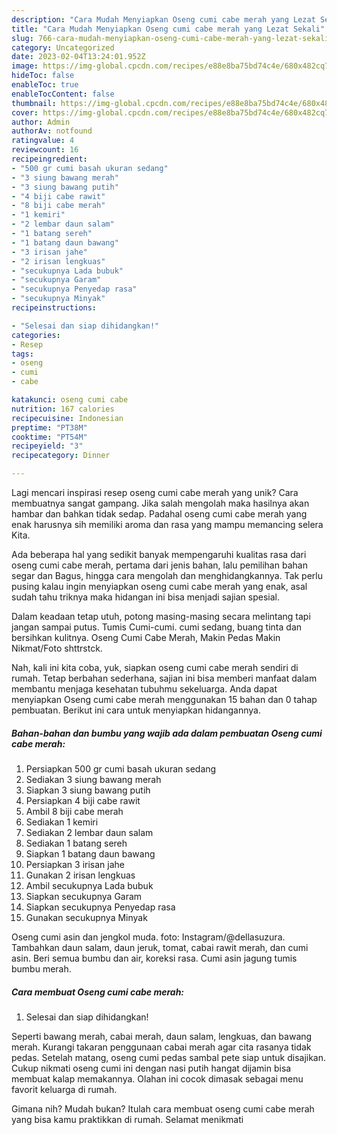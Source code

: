 ```yaml
---
description: "Cara Mudah Menyiapkan Oseng cumi cabe merah yang Lezat Sekali"
title: "Cara Mudah Menyiapkan Oseng cumi cabe merah yang Lezat Sekali"
slug: 766-cara-mudah-menyiapkan-oseng-cumi-cabe-merah-yang-lezat-sekali
category: Uncategorized
date: 2023-02-04T13:24:01.952Z
image: https://img-global.cpcdn.com/recipes/e88e8ba75bd74c4e/680x482cq70/oseng-cumi-cabe-merah-foto-resep-utama.jpg
hideToc: false
enableToc: true
enableTocContent: false
thumbnail: https://img-global.cpcdn.com/recipes/e88e8ba75bd74c4e/680x482cq70/oseng-cumi-cabe-merah-foto-resep-utama.jpg
cover: https://img-global.cpcdn.com/recipes/e88e8ba75bd74c4e/680x482cq70/oseng-cumi-cabe-merah-foto-resep-utama.jpg
author: Admin
authorAv: notfound
ratingvalue: 4
reviewcount: 16
recipeingredient:
- "500 gr cumi basah ukuran sedang"
- "3 siung bawang merah"
- "3 siung bawang putih"
- "4 biji cabe rawit"
- "8 biji cabe merah"
- "1 kemiri"
- "2 lembar daun salam"
- "1 batang sereh"
- "1 batang daun bawang"
- "3 irisan jahe"
- "2 irisan lengkuas"
- "secukupnya Lada bubuk"
- "secukupnya Garam"
- "secukupnya Penyedap rasa"
- "secukupnya Minyak"
recipeinstructions:

- "Selesai dan siap dihidangkan!"
categories:
- Resep
tags:
- oseng
- cumi
- cabe

katakunci: oseng cumi cabe 
nutrition: 167 calories
recipecuisine: Indonesian
preptime: "PT38M"
cooktime: "PT54M"
recipeyield: "3"
recipecategory: Dinner

---
```





Lagi mencari inspirasi resep oseng cumi cabe merah yang unik? Cara membuatnya sangat gampang. Jika salah mengolah maka hasilnya akan hambar dan bahkan tidak sedap. Padahal oseng cumi cabe merah yang enak harusnya sih memiliki aroma dan rasa yang mampu memancing selera Kita.





Ada beberapa hal yang sedikit banyak mempengaruhi kualitas rasa dari oseng cumi cabe merah, pertama dari jenis bahan, lalu pemilihan bahan segar dan Bagus, hingga cara mengolah dan menghidangkannya. Tak perlu pusing kalau ingin menyiapkan oseng cumi cabe merah yang enak,      asal sudah tahu triknya maka hidangan ini bisa menjadi sajian spesial.














Dalam keadaan tetap utuh, potong masing-masing secara melintang tapi jangan sampai putus. Tumis Cumi-cumi. cumi sedang, buang tinta dan bersihkan kulitnya. Oseng Cumi Cabe Merah, Makin Pedas Makin Nikmat/Foto shttrstck.






Nah, kali ini kita coba, yuk, siapkan oseng cumi cabe merah sendiri di rumah. Tetap berbahan sederhana, sajian ini bisa memberi manfaat dalam membantu menjaga kesehatan tubuhmu sekeluarga. Anda dapat menyiapkan Oseng cumi cabe merah menggunakan 15 bahan dan 0 tahap pembuatan. Berikut ini cara untuk menyiapkan hidangannya.

<!--inarticleads1-->

##### Bahan-bahan dan bumbu yang wajib ada dalam pembuatan Oseng cumi cabe merah:

1. Persiapkan 500 gr cumi basah ukuran sedang
1. Sediakan 3 siung bawang merah
1. Siapkan 3 siung bawang putih
1. Persiapkan 4 biji cabe rawit
1. Ambil 8 biji cabe merah
1. Sediakan 1 kemiri
1. Sediakan 2 lembar daun salam
1. Sediakan 1 batang sereh
1. Siapkan 1 batang daun bawang
1. Persiapkan 3 irisan jahe
1. Gunakan 2 irisan lengkuas
1. Ambil secukupnya Lada bubuk
1. Siapkan secukupnya Garam
1. Siapkan secukupnya Penyedap rasa
1. Gunakan secukupnya Minyak


Oseng cumi asin dan jengkol muda. foto: Instagram/@dellasuzura. Tambahkan daun salam, daun jeruk, tomat, cabai rawit merah, dan cumi asin. Beri semua bumbu dan air, koreksi rasa. Cumi asin jagung tumis bumbu merah. 

<!--inarticleads2-->

##### Cara membuat Oseng cumi cabe merah:


1. Selesai dan siap dihidangkan!

Seperti bawang merah, cabai merah, daun salam, lengkuas, dan bawang merah. Kurangi takaran penggunaan cabai merah agar cita rasanya tidak pedas. Setelah matang, oseng cumi pedas sambal pete siap untuk disajikan. Cukup nikmati oseng cumi ini dengan nasi putih hangat dijamin bisa membuat kalap memakannya. Olahan ini cocok dimasak sebagai menu favorit keluarga di rumah. 

Gimana nih? Mudah bukan? Itulah cara membuat oseng cumi cabe merah yang bisa kamu praktikkan di rumah. Selamat menikmati
